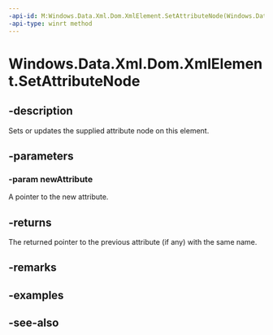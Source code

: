 ```yaml
---
-api-id: M:Windows.Data.Xml.Dom.XmlElement.SetAttributeNode(Windows.Data.Xml.Dom.XmlAttribute)
-api-type: winrt method
---
```


<!-- Method syntax
public Windows.Data.Xml.Dom.XmlAttribute SetAttributeNode(Windows.Data.Xml.Dom.XmlAttribute newAttribute)
-->

# Windows.Data.Xml.Dom.XmlElement.SetAttributeNode

## -description
Sets or updates the supplied attribute node on this element.

## -parameters
### -param newAttribute
A pointer to the new attribute.

## -returns
The returned pointer to the previous attribute (if any) with the same name.

## -remarks

## -examples

## -see-also
